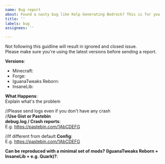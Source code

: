 ```yaml
---
name: Bug report
about: Found a nasty bug like Kelp Generating Bedrock? This is for you!
title: ''
labels: bug
assignees: ''

---
```


Not following this guidline will result in ignored and closed issue.  
Please make sure you're using the latest versions before sending a report.

**Versions**:
* Minecraft:  
* Forge: 
* IguanaTweaks Reborn: 
* InsaneLib: 

**What Happens**:  
Explain what's the problem

//Please send logs even if you don't have any crash  
//**Use Gist or Pastebin**  
**debug.log / Crash reports**:  
E.g. https://pastebin.com/1AbCDEFG

//If different from default
**Config**:  
E.g. https://pastebin.com/1AbCDEFG

**Can be reproduced with a minimal set of mods? (IguanaTweaks Reborn + InsaneLib + e.g. Quark)?**:  
<Your answer here>

